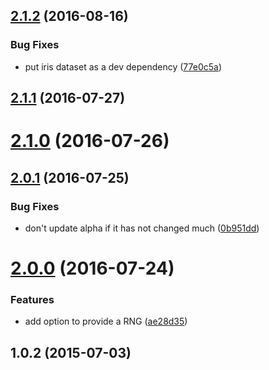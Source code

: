<a name="2.1.2"></a>
## [2.1.2](https://github.com/mljs/svm/compare/v2.1.1...v2.1.2) (2016-08-16)


### Bug Fixes

* put iris dataset as a dev dependency ([77e0c5a](https://github.com/mljs/svm/commit/77e0c5a))



<a name="2.1.1"></a>
## [2.1.1](https://github.com/mljs/svm/compare/v2.1.0...v2.1.1) (2016-07-27)



<a name="2.1.0"></a>
# [2.1.0](https://github.com/mljs/svm/compare/v2.0.1...v2.1.0) (2016-07-26)



<a name="2.0.1"></a>
## [2.0.1](https://github.com/mljs/svm/compare/v2.0.0...v2.0.1) (2016-07-25)


### Bug Fixes

* don't update alpha if it has not changed much ([0b951dd](https://github.com/mljs/svm/commit/0b951dd))



<a name="2.0.0"></a>
# [2.0.0](https://github.com/mljs/svm/compare/v1.0.2...v2.0.0) (2016-07-24)


### Features

* add option to provide a RNG ([ae28d35](https://github.com/mljs/svm/commit/ae28d35))



<a name="1.0.2"></a>
## 1.0.2 (2015-07-03)



